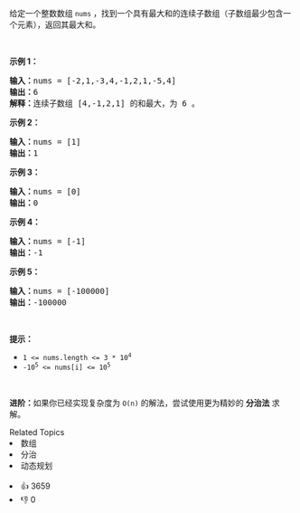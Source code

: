<p>给定一个整数数组 <code>nums</code> ，找到一个具有最大和的连续子数组（子数组最少包含一个元素），返回其最大和。</p>

<p> </p>

<p><strong>示例 1：</strong></p>

<pre>
<strong>输入：</strong>nums = [-2,1,-3,4,-1,2,1,-5,4]
<strong>输出：</strong>6
<strong>解释：</strong>连续子数组 [4,-1,2,1] 的和最大，为 6 。
</pre>

<p><strong>示例 2：</strong></p>

<pre>
<strong>输入：</strong>nums = [1]
<strong>输出：</strong>1
</pre>

<p><strong>示例 3：</strong></p>

<pre>
<strong>输入：</strong>nums = [0]
<strong>输出：</strong>0
</pre>

<p><strong>示例 4：</strong></p>

<pre>
<strong>输入：</strong>nums = [-1]
<strong>输出：</strong>-1
</pre>

<p><strong>示例 5：</strong></p>

<pre>
<strong>输入：</strong>nums = [-100000]
<strong>输出：</strong>-100000
</pre>

<p> </p>

<p><strong>提示：</strong></p>

<ul>
	<li><code>1 <= nums.length <= 3 * 10<sup>4</sup></code></li>
	<li><code>-10<sup>5</sup> <= nums[i] <= 10<sup>5</sup></code></li>
</ul>

<p> </p>

<p><strong>进阶：</strong>如果你已经实现复杂度为 <code>O(n)</code> 的解法，尝试使用更为精妙的 <strong>分治法</strong> 求解。</p>
<div><div>Related Topics</div><div><li>数组</li><li>分治</li><li>动态规划</li></div></div><br><div><li>👍 3659</li><li>👎 0</li></div>